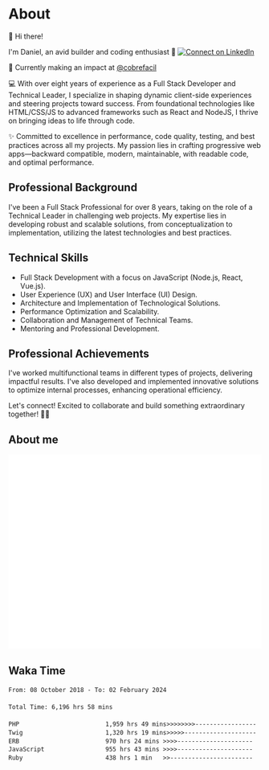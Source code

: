 # About

👋 Hi there!

I'm Daniel, an avid builder and coding enthusiast 🚀
[![Connect on LinkedIn](https://img.shields.io/badge/--linkedin?label=LinkedIn&logo=LinkedIn&style=social)](https://www.linkedin.com/in/daniel-cerverizzo/)

🔭 Currently making an impact at [@cobrefacil](https://github.com/cobrefacil)

💻 With over eight years of experience as a Full Stack Developer and Technical Leader, I specialize in shaping dynamic client-side experiences and steering projects toward success. From foundational technologies like HTML/CSS/JS to advanced frameworks such as React and NodeJS, I thrive on bringing ideas to life through code.

✨ Committed to excellence in performance, code quality, testing, and best practices across all my projects. My passion lies in crafting progressive web apps—backward compatible, modern, maintainable, with readable code, and optimal performance.

## Professional Background

I've been a Full Stack Professional for over 8 years, taking on the role of a Technical Leader in challenging web projects. My expertise lies in developing robust and scalable solutions, from conceptualization to implementation, utilizing the latest technologies and best practices.

## Technical Skills

- Full Stack Development with a focus on JavaScript (Node.js, React, Vue.js).
- User Experience (UX) and User Interface (UI) Design.
- Architecture and Implementation of Technological Solutions.
- Performance Optimization and Scalability.
- Collaboration and Management of Technical Teams.
- Mentoring and Professional Development.

## Professional Achievements

I've worked multifunctional teams in different types of projects, delivering impactful results. I've also developed and implemented innovative solutions to optimize internal processes, enhancing operational efficiency.

Let's connect! Excited to collaborate and build something extraordinary together! 🤝✨

## About me

![Metrics](/github-metrics.svg)

## Waka Time

<!--START_SECTION:waka-->

```txt
From: 08 October 2018 - To: 02 February 2024

Total Time: 6,196 hrs 58 mins

PHP                        1,959 hrs 49 mins>>>>>>>>-----------------   31.63 %
Twig                       1,320 hrs 19 mins>>>>>--------------------   21.31 %
ERB                        970 hrs 24 mins >>>>---------------------   15.66 %
JavaScript                 955 hrs 43 mins >>>>---------------------   15.42 %
Ruby                       438 hrs 1 min   >>-----------------------   07.07 %
```

<!--END_SECTION:waka-->

